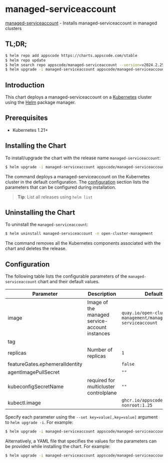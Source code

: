 # managed-serviceaccount

[managed-serviceaccount](https://github.com/kluster-manager/managed-serviceaccount) - Installs managed-serviceaccount in managed clusters

## TL;DR;

```bash
$ helm repo add appscode https://charts.appscode.com/stable
$ helm repo update
$ helm search repo appscode/managed-serviceaccount --version=v2024.2.25
$ helm upgrade -i managed-serviceaccount appscode/managed-serviceaccount -n open-cluster-management --create-namespace --version=v2024.2.25
```

## Introduction

This chart deploys a managed-serviceaccount on a [Kubernetes](http://kubernetes.io) cluster using the [Helm](https://helm.sh) package manager.

## Prerequisites

- Kubernetes 1.21+

## Installing the Chart

To install/upgrade the chart with the release name `managed-serviceaccount`:

```bash
$ helm upgrade -i managed-serviceaccount appscode/managed-serviceaccount -n open-cluster-management --create-namespace --version=v2024.2.25
```

The command deploys a managed-serviceaccount on the Kubernetes cluster in the default configuration. The [configuration](#configuration) section lists the parameters that can be configured during installation.

> **Tip**: List all releases using `helm list`

## Uninstalling the Chart

To uninstall the `managed-serviceaccount`:

```bash
$ helm uninstall managed-serviceaccount -n open-cluster-management
```

The command removes all the Kubernetes components associated with the chart and deletes the release.

## Configuration

The following table lists the configurable parameters of the `managed-serviceaccount` chart and their default values.

|           Parameter            |                  Description                   |                               Default                               |
|--------------------------------|------------------------------------------------|---------------------------------------------------------------------|
| image                          | Image of the managed service-account instances | <code>quay.io/open-cluster-management/managed-serviceaccount</code> |
| tag                            |                                                | <code></code>                                                       |
| replicas                       | Number of replicas                             | <code>1</code>                                                      |
| featureGates.ephemeralIdentity |                                                | <code>false</code>                                                  |
| agentImagePullSecret           |                                                | <code>""</code>                                                     |
| kubeconfigSecretName           | required for multicluster controlplane         | <code>""</code>                                                     |
| kubectl.image                  |                                                | <code>ghcr.io/appscode/kubectl-nonroot:1.25</code>                  |


Specify each parameter using the `--set key=value[,key=value]` argument to `helm upgrade -i`. For example:

```bash
$ helm upgrade -i managed-serviceaccount appscode/managed-serviceaccount -n open-cluster-management --create-namespace --version=v2024.2.25 --set image=quay.io/open-cluster-management/managed-serviceaccount
```

Alternatively, a YAML file that specifies the values for the parameters can be provided while
installing the chart. For example:

```bash
$ helm upgrade -i managed-serviceaccount appscode/managed-serviceaccount -n open-cluster-management --create-namespace --version=v2024.2.25 --values values.yaml
```
